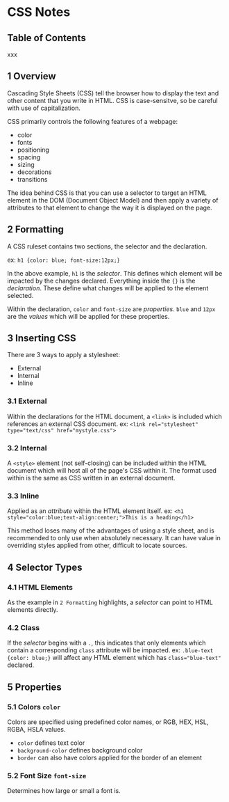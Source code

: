 # CSS Notes
## Table of Contents
xxx

## 1 Overview
Cascading Style Sheets (CSS) tell the browser how to display the text and other content that you write in HTML.
CSS is case-sensitve, so be careful with use of capitalization.

CSS primarily controls the following features of a webpage:

* color
* fonts
* positioning
* spacing
* sizing
* decorations
* transitions

The idea behind CSS is that you can use a selector to target an HTML element in the DOM (Document Object Model) and then apply a variety of attributes to that element to change the way it is displayed on the page.

## 2 Formatting
A CSS ruleset contains two sections, the selector and the declaration.

ex: `h1 {color: blue; font-size:12px;}`

In the above example, `h1` is the *selector*. This defines which element will be impacted by the changes declared.
Everything inside the `{}` is the *declaration*. These define what changes will be applied to the element selected.

Within the declaration, `color` and `font-size` are *properties*. 
`blue` and `12px` are the *values* which will be applied for these properties.

## 3 Inserting CSS
There are 3 ways to apply a stylesheet:

* External
* Internal
* Inline

### 3.1 External
Within the declarations for the HTML document, a `<link>` is included which references an external CSS document. 
ex: `<link rel="stylesheet" type="text/css" href="mystyle.css">`

### 3.2 Internal
A `<style>` element (not self-closing) can be included within the HTML document which will host all of the page's CSS within it. 
The format used within is the same as CSS written in an external document.

### 3.3 Inline
Applied as an *attribute* within the HTML element itself. 
ex: `<h1 style="color:blue;text-align:center;">This is a heading</h1>`

This method loses many of the advantages of using a style sheet, and is recommended to only use when absolutely necessary. 
It can have value in overriding styles applied from other, difficult to locate sources.

## 4 Selector Types
### 4.1 HTML Elements
As the example in `2 Formatting` highlights, a *selector* can point to HTML elements directly. 

### 4.2 Class
If the *selector* begins with a `.`, this indicates that only elements which contain a corresponding `class` attribute will be impacted. 
ex: `.blue-text {color: blue;}` will affect any HTML element which has `class="blue-text"` declared.


## 5 Properties
### 5.1 Colors `color`
Colors are specified using predefined color names, or RGB, HEX, HSL, RGBA, HSLA values.

* `color` defines text color
* `background-color` defines background color
* `border` can also have colors applied for the border of an element

### 5.2 Font Size `font-size`
Determines how large or small a font is. 